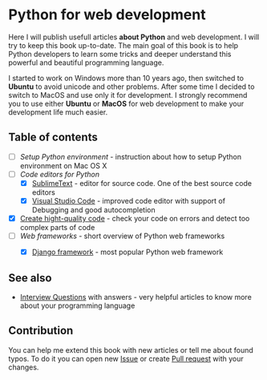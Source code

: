 Python for web development
==========

Here I will publish usefull articles **about Python** and web development. I will try to keep this book up-to-date. The main goal of this book is to help Python developers to learn some tricks and deeper understand this powerful and beautiful programming language.

I started to work on Windows more than 10 years ago, then switched to **Ubuntu** to avoid unicode and other problems. After some time I decided to switch to MacOS and use only it for development. I strongly recommend you to use either **Ubuntu** or **MacOS** for web development to make your development life much easier.


Table of contents
----------

- [ ] *Setup Python environment* - instruction about how to setup Python environment on Mac OS X
- [ ] *Code editors for Python*
  - [x] [SublimeText](Articles/SublimeText.md) - editor for source code. One of the best source code editors
  - [x] [Visual Studio Code](VSCode.md) - improved code editor with support of Debugging and good autocompletion
- [x] [Create hight-quality code](Articles/CodeQuality.md) - check your code on errors and detect too complex parts of code
- [ ] *Web frameworks* - short overview of Python web frameworks
  - [x] [Django framework](Articles/Django.md) - most popular Python web framework


See also
----------

 * [Interview Questions](https://github.com/1st/interview) with answers - very helpful articles to know more about your programming language


Contribution
----------

You can help me extend this book with new articles or tell me about found typos. To do it you can open new [Issue](https://github.com/1st/python-book/issues) or create [Pull request](https://github.com/1st/python-book/pulls) with your changes.
